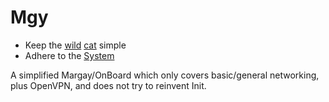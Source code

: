# Mgy

* Keep the [wild](https://www.fuorisentiero.com/gatto-selvatico-europeo-3-giorni-di-campo-studio-a-maggio/) [cat](https://github.com/vemarsas/onboard) simple
* Adhere to the [System](https://www.debian.org/doc/manuals/debian-reference/ch05.en.html)
<!-- * Don&rsquo;t be a backcronym -->

A simplified Margay/OnBoard which only covers basic/general networking, plus OpenVPN, and does not try to reinvent Init.
